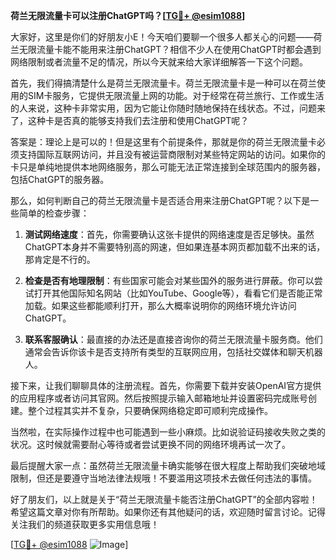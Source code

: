 **荷兰无限流量卡可以注册ChatGPT吗？[[TG💪+ @esim1088](https://t.me/s/esim1088)]**

大家好，这里是你们的好朋友小E！今天咱们要聊一个很多人都关心的问题——荷兰无限流量卡能不能用来注册ChatGPT？相信不少人在使用ChatGPT时都会遇到网络限制或者流量不足的情况，所以今天就来给大家详细解答一下这个问题。

首先，我们得搞清楚什么是荷兰无限流量卡。荷兰无限流量卡是一种可以在荷兰使用的SIM卡服务，它提供无限流量上网的功能。对于经常在荷兰旅行、工作或生活的人来说，这种卡非常实用，因为它能让你随时随地保持在线状态。不过，问题来了，这种卡是否真的能够支持我们去注册和使用ChatGPT呢？

答案是：理论上是可以的！但是这里有个前提条件，那就是你的荷兰无限流量卡必须支持国际互联网访问，并且没有被运营商限制对某些特定网站的访问。如果你的卡只是单纯地提供本地网络服务，那么可能无法正常连接到全球范围内的服务器，包括ChatGPT的服务器。

那么，如何判断自己的荷兰无限流量卡是否适合用来注册ChatGPT呢？以下是一些简单的检查步骤：

1. **测试网络速度**：首先，你需要确认这张卡提供的网络速度是否足够快。虽然ChatGPT本身并不需要特别高的网速，但如果连基本网页都加载不出来的话，那肯定是不行的。
   
2. **检查是否有地理限制**：有些国家可能会对某些国外的服务进行屏蔽。你可以尝试打开其他国际知名网站（比如YouTube、Google等），看看它们是否能正常加载。如果这些都能顺利打开，那么大概率说明你的网络环境允许访问ChatGPT。

3. **联系客服确认**：最直接的办法还是直接咨询你的荷兰无限流量卡服务商。他们通常会告诉你该卡是否支持所有类型的互联网应用，包括社交媒体和聊天机器人。

接下来，让我们聊聊具体的注册流程。首先，你需要下载并安装OpenAI官方提供的应用程序或者访问其官网。然后按照提示输入邮箱地址并设置密码完成账号创建。整个过程其实并不复杂，只要确保网络稳定即可顺利完成操作。

当然啦，在实际操作过程中也可能遇到一些小麻烦。比如说验证码接收失败之类的状况。这时候就需要耐心等待或者尝试更换不同的网络环境再试一次了。

最后提醒大家一点：虽然荷兰无限流量卡确实能够在很大程度上帮助我们突破地域限制，但还是要遵守当地法律法规哦！不要滥用这项技术去做任何违法的事情。

好了朋友们，以上就是关于“荷兰无限流量卡能否注册ChatGPT”的全部内容啦！希望这篇文章对你有所帮助。如果你还有其他疑问的话，欢迎随时留言讨论。记得关注我们的频道获取更多实用信息哦！

[[TG💪+ @esim1088](https://t.me/s/esim1088) ![Image](https://i.postimg.cc/4NQfJmqS/Snipaste-2025-05-13-00-14-12.png)]